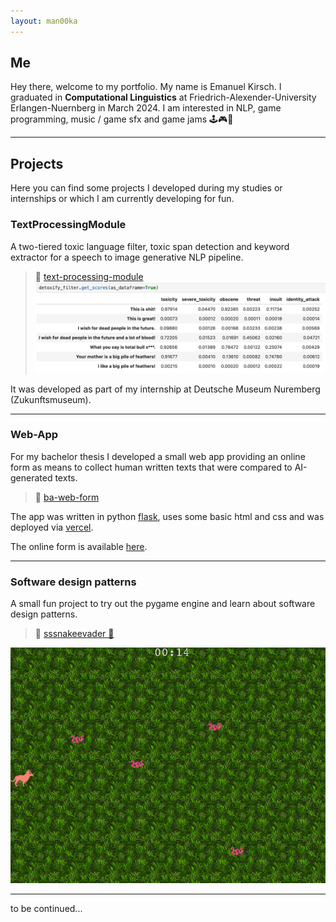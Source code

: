 ```yaml
---
layout: man00ka
---
```


## Me

Hey there, welcome to my portfolio. My name is Emanuel Kirsch. I graduated in **Computational Linguistics** at 
Friedrich-Alexender-University Erlangen-Nuernberg in March 2024. I am interested in
NLP, game programming, music / game sfx and game jams 🕹🎮🍯

---
## Projects
Here you can find some projects I developed during my studies or internships or which I am
currently developing for fun.

### TextProcessingModule
A two-tiered toxic language filter, toxic span detection and keyword extractor for a
speech to image generative NLP pipeline.

> 🔗 [text-processing-module](https://github.com/man00ka/text-processing-module)
![toxicity_filter_demo](toxicity_scores.png)

It was developed as part of my internship at Deutsche Museum Nuremberg (Zukunftsmuseum).

___
### Web-App
For my bachelor thesis I developed a small web app providing an online form as means to
collect human written texts that were compared to AI-generated texts.

> 🔗 [ba-web-form](https://github.com/man00ka/ba-web-form)

The app was written in python 
[flask](https://flask.palletsprojects.com/en/3.0.x/installation/#python-version), 
uses some basic html and css and was deployed via [vercel](https://vercel.com/home).


The online form is available [here](https://online-formular.vercel.app).

___
### Software design patterns
A small fun project to try out the pygame engine and learn about software design patterns.

> 🔗 [sssnakeevader 🐍](https://github.com/man00ka/sssnakeevader_new)

![sssnakeevader](sssnakeevader.png)

___

to be continued...



